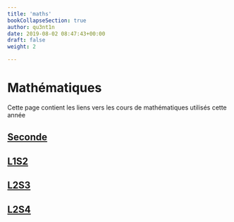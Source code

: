 ```yaml
---
title: 'maths'
bookCollapseSection: true
author: qu3nt1n
date: 2019-08-02 08:47:43+00:00
draft: false
weight: 2

---
```


# Mathématiques

Cette page contient les liens vers les cours de
mathématiques utilisés cette année

## [Seconde](/docs/maths/seconde/)

## [L1S2](/docs/maths/l1s2)

## [L2S3](/docs/maths/l2s3)

## [L2S4](/docs/maths/l2s4)
